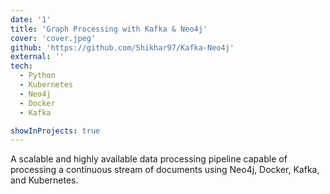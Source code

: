 ```yaml
---
date: '1'
title: 'Graph Processing with Kafka & Neo4j'
cover: 'cover.jpeg'
github: 'https://github.com/Shikhar97/Kafka-Neo4j'
external: ''
tech:
  - Python
  - Kubernetes 
  - Neo4j 
  - Docker 
  - Kafka

showInProjects: true
---
```


A scalable and highly available data processing pipeline capable of processing a continuous stream of documents using Neo4j, Docker, Kafka, and Kubernetes.
